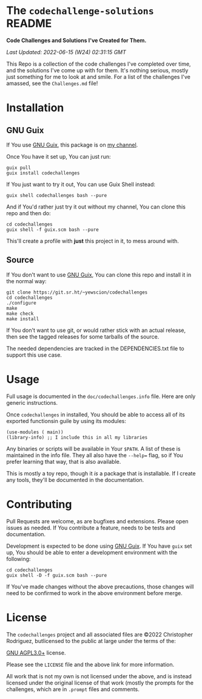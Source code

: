 

# The `codechallenge-solutions` README

**Code Challenges and Solutions I've Created for Them.**

*Last Updated: 2022-06-15 (W24) 02:31:15 GMT*

This Repo is a collection of the code challenges I've completed over time, and
the solutions I've come up with for them. It's nothing serious, mostly just
something for me to look at and smile. For a list of the challenges I've
amassed, see the `Challenges.md` file!


# Installation


## GNU Guix

If You use [GNU Guix](https://guix.gnu.org/), this package 
is on [my channel](https://sr.ht/~yewscion/yewscion-guix-channel/). 

Once You have it set up, You can just run:

    guix pull
    guix install codechallenges

If You just want to try it out, You can use Guix Shell instead:

    guix shell codechallenges bash --pure

And if You'd rather just try it out without my channel, You can clone this
repo and then do:

    cd codechallenges
    guix shell -f guix.scm bash --pure

This'll create a profile with **just** this project in it, to mess around with.


## Source

If You don't want to use [GNU Guix](https://guix.gnu.org/),
You can clone this repo and install it in the normal way:

    git clone https://git.sr.ht/~yewscion/codechallenges
    cd codechallenges
    ./configure
    make
    make check
    make install

If You don't want to use git, or would rather stick with an
actual release, then see the tagged releases for some tarballs
of the source.

The needed dependencies are tracked in the DEPENDENCIES.txt file
to support this use case.


# Usage

Full usage is documented in the `doc/codechallenges.info` file. Here are
only generic instructions.

Once `codechallenges` in installed, You should be able to access all of
its exported functionsin guile by using its modules:

    (use-modules ( main))
    (library-info) ;; I include this in all my libraries

Any binaries or scripts will be available in Your `$PATH`. A list of these
is maintained in the info file. They all also have the `--help=` flag, so
if You prefer learning that way, that is also available.

This is mostly a toy repo, though it *is* a package that is installable. If I
create any tools, they'll be documented in the documentation.


# Contributing

Pull Requests are welcome, as are bugfixes and extensions. Please open
issues as needed. If You contribute a feature, needs to be tests and
documentation.

Development is expected to be done using [GNU Guix](https://guix.gnu.org/).
If You have `guix` set up, You should be able to enter a development
environment with the following:

    cd codechallenges
    guix shell -D -f guix.scm bash --pure

If You've made changes without the above precautions, those changes will
need to be confirmed to work in the above environment before merge.


# License

The `codechallenges` project and all associated files are ©2022 Christopher
Rodriguez, butlicensed to the public at large under the terms of the:

[GNU AGPL3.0+](https://www.gnu.org/licenses/agpl-3.0.html) license.

Please see the `LICENSE` file and the above link for more information.

All work that is not my own is not licensed under the above, and is instead
licensed under the original license of that work (mostly the prompts for the
challenges, which are in `.prompt` files and comments.

